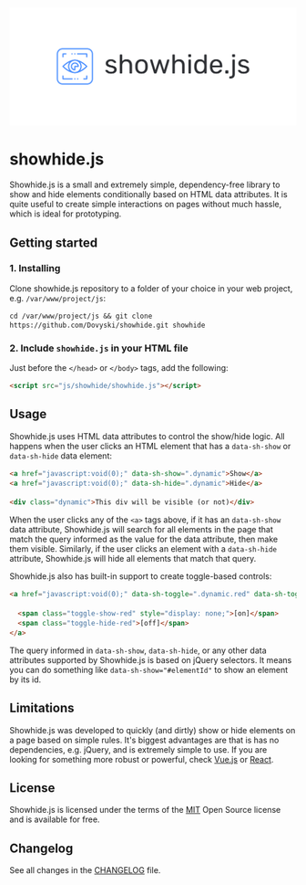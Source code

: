 <p align="center">
    <img src=".github/logo.png" title="Showhide.js logo"><br />
</p>

# showhide.js

Showhide.js is a small and extremely simple, dependency-free library to show and hide elements conditionally based on HTML data attributes. It is quite useful to create simple interactions on pages without much hassle, which is ideal for prototyping. 

## Getting started

### 1. Installing

Clone showhide.js repository to a folder of your choice in your web project, e.g. `/var/www/project/js`:

```
cd /var/www/project/js && git clone https://github.com/Dovyski/showhide.git showhide
```

### 2. Include `showhide.js` in your HTML file

Just before the `</head>` or `</body>` tags, add the following:

```html
<script src="js/showhide/showhide.js"></script>
```

## Usage

Showhide.js uses HTML data attributes to control the show/hide logic. All happens when the user clicks an HTML element that has a `data-sh-show` or `data-sh-hide` data element:

```html       
<a href="javascript:void(0);" data-sh-show=".dynamic">Show</a>
<a href="javascript:void(0);" data-sh-hide=".dynamic">Hide</a>

<div class="dynamic">This div will be visible (or not)</div>
```

When the user clicks any of the `<a>` tags above, if it has an `data-sh-show` data attribute, Showhide.js will search for all elements in the page that match the query informed as the value for the data attribute, then make them visible. Similarly, if the user clicks an element with a `data-sh-hide` attribute, Showhide.js will hide all elements that match that query.

Showhide.js also has built-in support to create toggle-based controls:

```html
<a href="javascript:void(0);" data-sh-toggle=".dynamic.red" data-sh-toggle-show=".toggle-show-red" data-sh-toggle-hide=".toggle-hide-red">
          
  <span class="toggle-show-red" style="display: none;">[on]</span>
  <span class="toggle-hide-red">[off]</span>
</a>
```

The query informed in `data-sh-show`, `data-sh-hide`, or any other data attributes supported by Showhide.js is based on jQuery selectors. It means you can do something like `data-sh-show="#elementId"` to show an element by its id.

## Limitations

Showhide.js was developed to quickly (and dirtly) show or hide elements on a page based on simple rules. It's biggest advantages are that is has no dependencies, e.g. jQuery, and is extremely simple to use. If you are looking for something more robust or powerful, check [Vue.js](https://vuejs.org/) or [React](https://reactjs.org/).

## License

Showhide.js is licensed under the terms of the [MIT](https://choosealicense.com/licenses/mit/) Open Source
license and is available for free.

## Changelog

See all changes in the [CHANGELOG](CHANGELOG.md) file.
